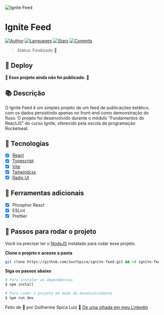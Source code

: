 
![Ignite Feed](https://github.com/JustSpica/ignite-feed/assets/75824415/aabbf0c2-7f41-49c2-a55c-f080c6e4e8c4)

# Ignite Feed
[![Author](https://img.shields.io/badge/author-JustSpica-00875F?style=flat-square)](https://github.com/JustSpica)
[![Languages](https://img.shields.io/github/languages/count/JustSpica/ignite-feed?color=00875F&style=flat-square)](#)
[![Stars](https://img.shields.io/github/stars/JustSpica/ignite-feed?color=00875F&style=flat-square)](https://github.com/JustSpica/ignite-feed/stargazers)
[![Commits](https://img.shields.io/github/last-commit/JustSpica/ignite-feed?color=00875F&style=flat-square)](#)

> Status: Finalizado 🎉
## 📢 Deploy
**🚧 Esse projeto ainda não foi publicado. 🚧**

## 📚 Descrição

O Ignite Feed é um simples projeto de um feed de publicações estático, com os dados persistindo apenas no front-end como demonstração do fluxo. O projeto foi desenvolvido durante o módulo "Fundamentos do ReactJS" do curso Ignite, oferecido pela escola de programação Rocketseat.

## 🌟 Tecnologias
- [X] [React](https://react.dev/)
- [X] [Typescript](https://www.typescriptlang.org/)
- [X] [Vite](https://vitejs.dev/)
- [X] [Tailwindcss](https://tailwindcss.com/)
- [X] [Radix UI](https://www.radix-ui.com/)

## 🔨 Ferramentas adicionais
- [X] Phosphor React
- [X] ESLint
- [X] Prettier

## 🚪 Passos para rodar o projeto
Você ira precisar ter o [NodeJS](https://nodejs.org/en/) instalado para rodar esse projeto.

**Clone o projeto e acesse a pasta**
```bash
git clone https://github.com/JustSpica/ignite-feed.git && cd ignite-feed
```

**Siga os passos abaixo**

```bash
# Para instalar as dependências
$ npm install

# Para rodar o projeto em modo de desenvolvimento
$ npm run dev
```

Feito de 💖 por Guilherme Spica Luiz 👋 [De uma olhada em meu Linkedin](https://www.linkedin.com/in/guilhermespicaluiz)
